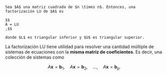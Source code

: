 ```ad-definition

Sea $A$ una matriz cuadrada de $n \times n$. Entonces, una factorización LU de $A$ es

$$
A = LU
,$$

donde $L$ es triangular inferior y $U$ es triangular superior.

```

La factorización LU tiene utilidad para resolver una cantidad múltiple de sistemas de ecuaciones con la **misma matriz de coeficientes**. Es decir, una colección de sistemas como

$$
A\mathbf{x} = \mathbf{b}_1, \quad A\mathbf{x} = \mathbf{b}_2, \quad \ldots, \quad A\mathbf{x} = \mathbf{b}_p
.$$
